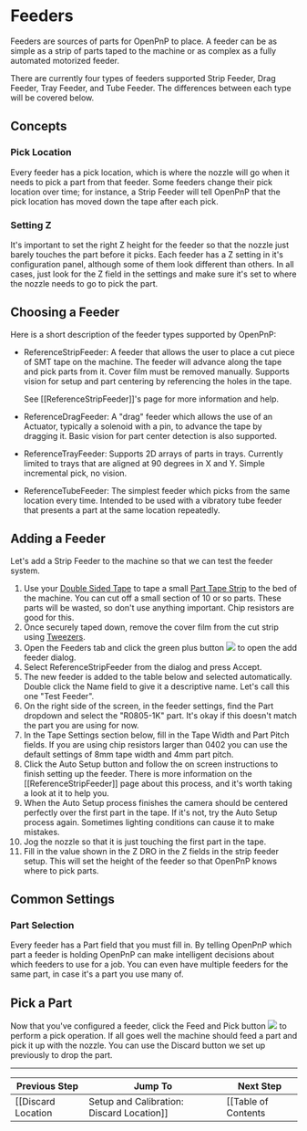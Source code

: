 # Feeders

Feeders are sources of parts for OpenPnP to place. A feeder can be as simple as a strip of parts taped to the machine or as complex as a fully automated motorized feeder.

There are currently four types of feeders supported Strip Feeder, Drag Feeder, Tray Feeder, and Tube Feeder. The differences between each type will be covered below.

## Concepts
### Pick Location
Every feeder has a pick location, which is where the nozzle will go when it needs to pick a part from that feeder. Some feeders change their pick location over time; for instance, a Strip Feeder will tell OpenPnP that the pick location has moved down the tape after each pick.

### Setting Z
It's important to set the right Z height for the feeder so that the nozzle just barely touches the part before it picks. Each feeder has a Z setting in it's configuration panel, although some of them look different than others. In all cases, just look for the Z field in the settings and make sure it's set to where the nozzle needs to go to pick the part.

## Choosing a Feeder
Here is a short description of the feeder types supported by OpenPnP:
 
* ReferenceStripFeeder: A feeder that allows the user to place a cut piece of SMT tape on the machine. The feeder will advance along the tape and pick parts from it. Cover film must be removed manually. Supports vision for setup and part centering by referencing the holes in the tape.

  See [[ReferenceStripFeeder]]'s page for more information and help.

* ReferenceDragFeeder: A "drag" feeder which allows the use of an Actuator, typically a solenoid with a pin, to advance the tape by dragging it. Basic vision for part center detection is also supported.

* ReferenceTrayFeeder: Supports 2D arrays of parts in trays. Currently limited to trays that are aligned at 90 degrees in X and Y. Simple incremental pick, no vision.

* ReferenceTubeFeeder: The simplest feeder which picks from the same location every time. Intended to be used with a vibratory tube feeder that presents a part at the same location repeatedly.

## Adding a Feeder
Let's add a Strip Feeder to the machine so that we can test the feeder system.

1. Use your [Double Sided Tape](http://amzn.to/1Xw7XMA) to tape a small [Part Tape Strip](http://www.digikey.com/product-search/en/resistors/chip-resistor-surface-mount/65769?k=0805%20resistor%2010k) to the bed of the machine. You can cut off a small section of 10 or so parts. These parts will be wasted, so don't use anything important. Chip resistors are good for this.
2. Once securely taped down, remove the cover film from the cut strip using [Tweezers](http://amzn.to/1UUx9ZN).
3. Open the Feeders tab and click the green plus button ![](https://rawgit.com/openpnp/openpnp/develop/src/main/resources/icons/file-add.svg) to open the add feeder dialog.
4. Select ReferenceStripFeeder from the dialog and press Accept.
5. The new feeder is added to the table below and selected automatically. Double click the Name field to give it a descriptive name. Let's call this one "Test Feeder".
6. On the right side of the screen, in the feeder settings, find the Part dropdown and select the "R0805-1K" part. It's okay if this doesn't match the part you are using for now.
7. In the Tape Settings section below, fill in the Tape Width and Part Pitch fields. If you are using chip resistors larger than 0402 you can use the default settings of 8mm tape width and 4mm part pitch.
8. Click the Auto Setup button and follow the on screen instructions to finish setting up the feeder. There is more information on the [[ReferenceStripFeeder]] page about this process, and it's worth taking a look at it to help you.
9. When the Auto Setup process finishes the camera should be centered perfectly over the first part in the tape. If it's not, try the Auto Setup process again. Sometimes lighting conditions can cause it to make mistakes.
10. Jog the nozzle so that it is just touching the first part in the tape.
11. Fill in the value shown in the Z DRO in the Z fields in the strip feeder setup. This will set the height of the feeder so that OpenPnP knows where to pick parts.

## Common Settings
### Part Selection
Every feeder has a Part field that you must fill in. By telling OpenPnP which part a feeder is holding OpenPnP can make intelligent decisions about which feeders to use for a job. You can even have multiple feeders for the same part, in case it's a part you use many of.

## Pick a Part

Now that you've configured a feeder, click the Feed and Pick button ![](https://rawgit.com/openpnp/openpnp/develop/src/main/resources/icons/nozzletip-load.svg) to perform a pick operation. If all goes well the machine should feed a part and pick it up with the nozzle. You can use the Discard button we set up previously to drop the part.

***

| Previous Step                 | Jump To                 | Next Step                                   |
| ----------------------------- | ----------------------- | ------------------------------------------- |
| [[Discard Location|Setup and Calibration: Discard Location]] | [[Table of Contents|Setup and Calibration]] | [[Bottom Vision|Setup and Calibration: Bottom Vision]] |